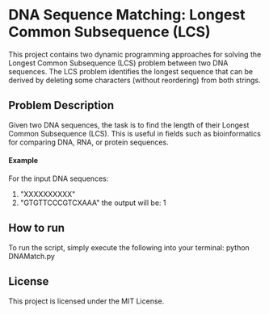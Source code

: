 # DNA Sequence Matching: Longest Common Subsequence (LCS)
This project contains two dynamic programming approaches for solving the Longest Common Subsequence (LCS) problem between two DNA sequences. The LCS problem identifies the longest sequence that can be derived by deleting some characters (without reordering) from both strings.

## Problem Description
Given two DNA sequences, the task is to find the length of their Longest Common Subsequence (LCS). This is useful in fields such as bioinformatics for comparing DNA, RNA, or protein sequences.

#### Example
For the input DNA sequences:
1. "XXXXXXXXXX"
2. "GTGTTCCCGTCXAAA"
the output will be: 1

## How to run
To run the script, simply execute the following into your terminal: python DNAMatch.py 

## License
This project is licensed under the MIT License.
